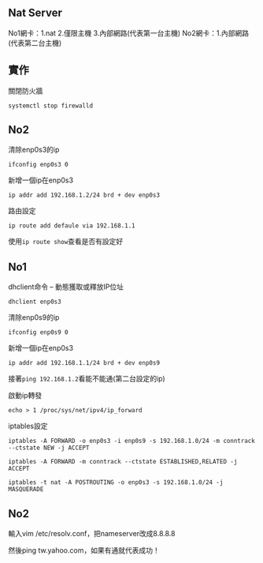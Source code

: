 ## Nat Server
No1網卡：1.nat 2.僅限主機 3.內部網路(代表第一台主機)
No2網卡：1.內部網路(代表第二台主機)
## 實作
關閉防火牆
```
systemctl stop firewalld
```
## No2

清除enp0s3的ip
```
ifconfig enp0s3 0
```
新增一個ip在enp0s3
```
ip addr add 192.168.1.2/24 brd + dev enp0s3
```
路由設定
```
ip route add defaule via 192.168.1.1
```
使用`ip route show`查看是否有設定好

## No1

dhclient命令 – 動態獲取或釋放IP位址
```
dhclient enp0s3
```
清除enp0s9的ip
```
ifconfig enp0s9 0
```
新增一個ip在enp0s3
```
ip addr add 192.168.1.1/24 brd + dev enp0s9
```
接著`ping 192.168.1.2`看能不能通(第二台設定的ip)

啟動ip轉發
```
echo > 1 /proc/sys/net/ipv4/ip_forward
```
iptables設定
```
iptables -A FORWARD -o enp0s3 -i enp0s9 -s 192.168.1.0/24 -m conntrack --ctstate NEW -j ACCEPT
```
```
iptables -A FORWARD -m conntrack --ctstate ESTABLISHED,RELATED -j ACCEPT
```
```
iptables -t nat -A POSTROUTING -o enp0s3 -s 192.168.1.0/24 -j MASQUERADE
```
## No2

輸入vim /etc/resolv.conf，把nameserver改成8.8.8.8

然後ping tw.yahoo.com，如果有通就代表成功！



